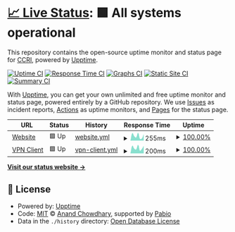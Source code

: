 # [📈 Live Status](https://status.ccri.edu): <!--live status--> **🟩 All systems operational**

This repository contains the open-source uptime monitor and status page for [CCRI](https://status.ccri.edu), powered by [Upptime](https://github.com/upptime/upptime).

[![Uptime CI](https://github.com/ccri-ops/system-status/workflows/Uptime%20CI/badge.svg)](https://github.com/ccri-ops/system-status/actions?query=workflow%3A%22Uptime+CI%22)
[![Response Time CI](https://github.com/ccri-ops/system-status/workflows/Response%20Time%20CI/badge.svg)](https://github.com/ccri-ops/system-status/actions?query=workflow%3A%22Response+Time+CI%22)
[![Graphs CI](https://github.com/ccri-ops/system-status/workflows/Graphs%20CI/badge.svg)](https://github.com/ccri-ops/system-status/actions?query=workflow%3A%22Graphs+CI%22)
[![Static Site CI](https://github.com/ccri-ops/system-status/workflows/Static%20Site%20CI/badge.svg)](https://github.com/ccri-ops/system-status/actions?query=workflow%3A%22Static+Site+CI%22)
[![Summary CI](https://github.com/ccri-ops/system-status/workflows/Summary%20CI/badge.svg)](https://github.com/ccri-ops/system-status/actions?query=workflow%3A%22Summary+CI%22)

With [Upptime](https://upptime.js.org), you can get your own unlimited and free uptime monitor and status page, powered entirely by a GitHub repository. We use [Issues](https://github.com/ccri-ops/system-status/issues) as incident reports, [Actions](https://github.com/ccri-ops/system-status/actions) as uptime monitors, and [Pages](https://status.ccri.edu) for the status page.

<!--start: status pages-->
<!-- This summary is generated by Upptime (https://github.com/upptime/upptime) -->
<!-- Do not edit this manually, your changes will be overwritten -->
<!-- prettier-ignore -->
| URL | Status | History | Response Time | Uptime |
| --- | ------ | ------- | ------------- | ------ |
| <img alt="" src="https://icons.duckduckgo.com/ip3/216.19.113.199.ico" height="13"> [Website](https://216.19.113.199) | 🟩 Up | [website.yml](https://github.com/ccri-ops/system-status/commits/HEAD/history/website.yml) | <details><summary><img alt="Response time graph" src="./graphs/website/response-time-week.png" height="20"> 255ms</summary><br><a href="https://status.ccri.edu/history/website"><img alt="Response time 227" src="https://img.shields.io/endpoint?url=https%3A%2F%2Fraw.githubusercontent.com%2Fccri-ops%2Fsystem-status%2FHEAD%2Fapi%2Fwebsite%2Fresponse-time.json"></a><br><a href="https://status.ccri.edu/history/website"><img alt="24-hour response time 112" src="https://img.shields.io/endpoint?url=https%3A%2F%2Fraw.githubusercontent.com%2Fccri-ops%2Fsystem-status%2FHEAD%2Fapi%2Fwebsite%2Fresponse-time-day.json"></a><br><a href="https://status.ccri.edu/history/website"><img alt="7-day response time 255" src="https://img.shields.io/endpoint?url=https%3A%2F%2Fraw.githubusercontent.com%2Fccri-ops%2Fsystem-status%2FHEAD%2Fapi%2Fwebsite%2Fresponse-time-week.json"></a><br><a href="https://status.ccri.edu/history/website"><img alt="30-day response time 256" src="https://img.shields.io/endpoint?url=https%3A%2F%2Fraw.githubusercontent.com%2Fccri-ops%2Fsystem-status%2FHEAD%2Fapi%2Fwebsite%2Fresponse-time-month.json"></a><br><a href="https://status.ccri.edu/history/website"><img alt="1-year response time 218" src="https://img.shields.io/endpoint?url=https%3A%2F%2Fraw.githubusercontent.com%2Fccri-ops%2Fsystem-status%2FHEAD%2Fapi%2Fwebsite%2Fresponse-time-year.json"></a></details> | <details><summary><a href="https://status.ccri.edu/history/website">100.00%</a></summary><a href="https://status.ccri.edu/history/website"><img alt="All-time uptime 99.82%" src="https://img.shields.io/endpoint?url=https%3A%2F%2Fraw.githubusercontent.com%2Fccri-ops%2Fsystem-status%2FHEAD%2Fapi%2Fwebsite%2Fuptime.json"></a><br><a href="https://status.ccri.edu/history/website"><img alt="24-hour uptime 100.00%" src="https://img.shields.io/endpoint?url=https%3A%2F%2Fraw.githubusercontent.com%2Fccri-ops%2Fsystem-status%2FHEAD%2Fapi%2Fwebsite%2Fuptime-day.json"></a><br><a href="https://status.ccri.edu/history/website"><img alt="7-day uptime 100.00%" src="https://img.shields.io/endpoint?url=https%3A%2F%2Fraw.githubusercontent.com%2Fccri-ops%2Fsystem-status%2FHEAD%2Fapi%2Fwebsite%2Fuptime-week.json"></a><br><a href="https://status.ccri.edu/history/website"><img alt="30-day uptime 99.94%" src="https://img.shields.io/endpoint?url=https%3A%2F%2Fraw.githubusercontent.com%2Fccri-ops%2Fsystem-status%2FHEAD%2Fapi%2Fwebsite%2Fuptime-month.json"></a><br><a href="https://status.ccri.edu/history/website"><img alt="1-year uptime 99.96%" src="https://img.shields.io/endpoint?url=https%3A%2F%2Fraw.githubusercontent.com%2Fccri-ops%2Fsystem-status%2FHEAD%2Fapi%2Fwebsite%2Fuptime-year.json"></a></details>
| <img alt="" src="https://icons.duckduckgo.com/ip3/connect2.ccri.edu.ico" height="13"> [VPN Client](https://connect2.ccri.edu:10443) | 🟩 Up | [vpn-client.yml](https://github.com/ccri-ops/system-status/commits/HEAD/history/vpn-client.yml) | <details><summary><img alt="Response time graph" src="./graphs/vpn-client/response-time-week.png" height="20"> 200ms</summary><br><a href="https://status.ccri.edu/history/vpn-client"><img alt="Response time 212" src="https://img.shields.io/endpoint?url=https%3A%2F%2Fraw.githubusercontent.com%2Fccri-ops%2Fsystem-status%2FHEAD%2Fapi%2Fvpn-client%2Fresponse-time.json"></a><br><a href="https://status.ccri.edu/history/vpn-client"><img alt="24-hour response time 183" src="https://img.shields.io/endpoint?url=https%3A%2F%2Fraw.githubusercontent.com%2Fccri-ops%2Fsystem-status%2FHEAD%2Fapi%2Fvpn-client%2Fresponse-time-day.json"></a><br><a href="https://status.ccri.edu/history/vpn-client"><img alt="7-day response time 200" src="https://img.shields.io/endpoint?url=https%3A%2F%2Fraw.githubusercontent.com%2Fccri-ops%2Fsystem-status%2FHEAD%2Fapi%2Fvpn-client%2Fresponse-time-week.json"></a><br><a href="https://status.ccri.edu/history/vpn-client"><img alt="30-day response time 189" src="https://img.shields.io/endpoint?url=https%3A%2F%2Fraw.githubusercontent.com%2Fccri-ops%2Fsystem-status%2FHEAD%2Fapi%2Fvpn-client%2Fresponse-time-month.json"></a><br><a href="https://status.ccri.edu/history/vpn-client"><img alt="1-year response time 213" src="https://img.shields.io/endpoint?url=https%3A%2F%2Fraw.githubusercontent.com%2Fccri-ops%2Fsystem-status%2FHEAD%2Fapi%2Fvpn-client%2Fresponse-time-year.json"></a></details> | <details><summary><a href="https://status.ccri.edu/history/vpn-client">100.00%</a></summary><a href="https://status.ccri.edu/history/vpn-client"><img alt="All-time uptime 99.61%" src="https://img.shields.io/endpoint?url=https%3A%2F%2Fraw.githubusercontent.com%2Fccri-ops%2Fsystem-status%2FHEAD%2Fapi%2Fvpn-client%2Fuptime.json"></a><br><a href="https://status.ccri.edu/history/vpn-client"><img alt="24-hour uptime 100.00%" src="https://img.shields.io/endpoint?url=https%3A%2F%2Fraw.githubusercontent.com%2Fccri-ops%2Fsystem-status%2FHEAD%2Fapi%2Fvpn-client%2Fuptime-day.json"></a><br><a href="https://status.ccri.edu/history/vpn-client"><img alt="7-day uptime 100.00%" src="https://img.shields.io/endpoint?url=https%3A%2F%2Fraw.githubusercontent.com%2Fccri-ops%2Fsystem-status%2FHEAD%2Fapi%2Fvpn-client%2Fuptime-week.json"></a><br><a href="https://status.ccri.edu/history/vpn-client"><img alt="30-day uptime 99.94%" src="https://img.shields.io/endpoint?url=https%3A%2F%2Fraw.githubusercontent.com%2Fccri-ops%2Fsystem-status%2FHEAD%2Fapi%2Fvpn-client%2Fuptime-month.json"></a><br><a href="https://status.ccri.edu/history/vpn-client"><img alt="1-year uptime 99.61%" src="https://img.shields.io/endpoint?url=https%3A%2F%2Fraw.githubusercontent.com%2Fccri-ops%2Fsystem-status%2FHEAD%2Fapi%2Fvpn-client%2Fuptime-year.json"></a></details>

<!--end: status pages-->

[**Visit our status website →**](https://status.ccri.edu)

## 📄 License

- Powered by: [Upptime](https://github.com/upptime/upptime)
- Code: [MIT](./LICENSE) © [Anand Chowdhary](https://anandchowdhary.com), supported by [Pabio](https://pabio.com)
- Data in the `./history` directory: [Open Database License](https://opendatacommons.org/licenses/odbl/1-0/)
